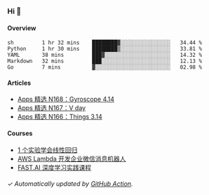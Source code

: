 ### Hi 👋

#### Overview

<!--START_SECTION:waka-->
```text
sh         1 hr 32 mins    ████████▓░░░░░░░░░░░░░░░░   34.44 % 
Python     1 hr 30 mins    ████████▒░░░░░░░░░░░░░░░░   33.81 % 
YAML       38 mins         ███▓░░░░░░░░░░░░░░░░░░░░░   14.32 % 
Markdown   32 mins         ███░░░░░░░░░░░░░░░░░░░░░░   12.13 % 
Go         7 mins          ▓░░░░░░░░░░░░░░░░░░░░░░░░   02.98 % 
```
<!--END_SECTION:waka-->

#### Articles

<!-- BLOG:START -->
- [Apps 精选 N168：Gyroscope 4.14](https://huhuhang.com/post/product-hunt/product-hunt-n168?ref=github)
- [Apps 精选 N167：V day](https://huhuhang.com/post/product-hunt/product-hunt-n167?ref=github)
- [Apps 精选 N166：Things 3.14](https://huhuhang.com/post/product-hunt/product-hunt-n166?ref=github)<!-- BLOG:END -->

#### Courses

<!-- SYL:START -->
- [1 个实验学会线性回归](https://lanqiao.cn/courses/4855)
- [AWS Lambda 开发企业微信消息机器人](https://lanqiao.cn/courses/2868)
- [FAST.AI 深度学习实践课程](https://lanqiao.cn/courses/1445)
<!-- SYL:END -->

###### ✓ Automatically updated by [GitHub Action](https://github.com/huhuhang/huhuhang/actions).
